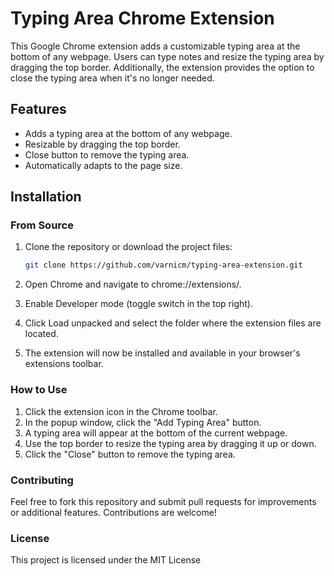 # Typing Area Chrome Extension

This Google Chrome extension adds a customizable typing area at the bottom of any webpage. Users can type notes and resize the typing area by dragging the top border. Additionally, the extension provides the option to close the typing area when it's no longer needed.

## Features

- Adds a typing area at the bottom of any webpage.
- Resizable by dragging the top border.
- Close button to remove the typing area.
- Automatically adapts to the page size.

## Installation

### From Source

1. Clone the repository or download the project files:
   ```bash
   git clone https://github.com/varnicm/typing-area-extension.git
2. Open Chrome and navigate to chrome://extensions/.

3. Enable Developer mode (toggle switch in the top right).

4. Click Load unpacked and select the folder where the extension files are located.

5. The extension will now be installed and available in your browser's extensions toolbar.

### How to Use

1. Click the extension icon in the Chrome toolbar.
2. In the popup window, click the "Add Typing Area" button.
3. A typing area will appear at the bottom of the current webpage.
4. Use the top border to resize the typing area by dragging it up or down.
5. Click the "Close" button to remove the typing area.

### Contributing
Feel free to fork this repository and submit pull requests for improvements or additional features. Contributions are welcome!

### License
This project is licensed under the MIT License